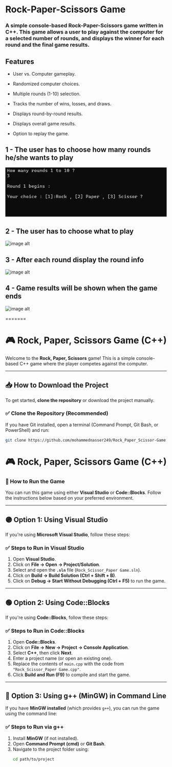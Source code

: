 # Rock-Paper-Scissors Game

### A simple console-based Rock-Paper-Scissors game written in C++. This game allows a user to play against the computer for a selected number of rounds, and displays the winner for each round and the final game results.

## Features

* User vs. Computer gameplay.

* Randomized computer choices.

* Multiple rounds (1-10) selection.

* Tracks the number of wins, losses, and draws.

* Displays round-by-round results.

* Displays overall game results.

* Option to replay the game.



## 1 - The user has to choose how many rounds he/she wants to play 

![image alt](images/UserChoice.png)

## 2 - The user has to choose what to play 

![image alt](https://github.com/user-attachments/assets/72ab792e-2bb6-40fe-be52-c561ca15f4d9)

## 3 - After each round display the round info 

![image alt](https://github.com/user-attachments/assets/c14763d6-989b-44d7-8b21-67a2d31aaf0c)

## 4 - Game results will be shown when the game ends 

![image alt](https://github.com/user-attachments/assets/da86a36c-2819-44b2-b25d-b20da8f65da3)


=======

# 🎮 Rock, Paper, Scissors Game (C++)

Welcome to the **Rock, Paper, Scissors** game! This is a simple console-based C++ game where the player competes against the computer.


---

## 📥 How to Download the Project  

To get started, **clone the repository** or download the project manually.

### ✅ **Clone the Repository (Recommended)**
If you have Git installed, open a terminal (Command Prompt, Git Bash, or PowerShell) and run:

```bash
git clone https://github.com/mohammednasser249/Rock_Paper_Scissor-Game.git
```

# 🎮 Rock, Paper, Scissors Game (C++)
### 🚀 How to Run the Game  

You can run this game using either **Visual Studio** or **Code::Blocks**. Follow the instructions below based on your preferred environment.

---

## 🟣 Option 1: Using Visual Studio  
If you're using **Microsoft Visual Studio**, follow these steps:

### ✅ **Steps to Run in Visual Studio**  
1. Open **Visual Studio**.  
2. Click on **File → Open → Project/Solution**.  
3. Select and open the **`.sln`** file (`Rock_Scissor_Paper Game.sln`).  
4. Click on **Build → Build Solution (Ctrl + Shift + B)**.  
5. Click on **Debug → Start Without Debugging (Ctrl + F5)** to run the game.  

---

## 🟢 Option 2: Using Code::Blocks  
If you're using **Code::Blocks**, follow these steps:

### ✅ **Steps to Run in Code::Blocks**  
1. Open **Code::Blocks**.  
2. Click on **File → New → Project → Console Application**.  
3. Select **C++**, then click **Next**.  
4. Enter a project name (or open an existing one).  
5. Replace the contents of `main.cpp` with the code from `"Rock_Scissor_Paper Game.cpp"`.  
6. Click **Build and Run (F9)** to compile and start the game.  

---

## 🔧 Option 3: Using g++ (MinGW) in Command Line  
If you have **MinGW installed** (which provides `g++`), you can run the game using the command line:

### ✅ **Steps to Run via g++**
1. Install **MinGW** (if not installed).
2. Open **Command Prompt (cmd)** or **Git Bash**.
3. Navigate to the project folder using:
   ```bash
   cd path/to/project
